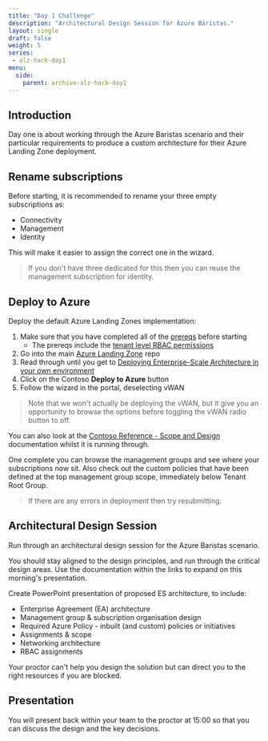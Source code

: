 ```yaml
---
title: "Day 1 Challenge"
description: "Architectural Design Session for Azure Baristas."
layout: single
draft: false
weight: 5
series:
 - alz-hack-day1
menu:
  side:
    parent: archive-alz-hack-day1
---
```


## Introduction

Day one is about working through the Azure Baristas scenario and their particular requirements to produce a custom architecture for their Azure Landing Zone deployment.

## Rename subscriptions

Before starting, it is recommended to rename your three empty subscriptions as:

* Connectivity
* Management
* Identity

This will make it easier to assign the correct one in the wizard.

> If you don't have three dedicated for this then you can reuse the management subscription for identity.

## Deploy to Azure

Deploy the default Azure Landing Zones implementation:

1. Make sure that you have completed all of the [prereqs](/alz/prereqs/) before starting
    * The prereqs include the [tenant level RBAC permissions](https://github.com/Azure/Enterprise-Scale/blob/main/docs/EnterpriseScale-Setup-azure.md)
1. Go into the main [Azure Landing Zone](https://aka.ms/alz/repo) repo
1. Read through until you get to [Deploying Enterprise-Scale Architecture in your own environment](https://github.com/Azure/Enterprise-Scale/#deploying-enterprise-scale-architecture-in-your-own-environment)
1. Click on the Contoso **Deploy to Azure** button
1. Follow the wizard in the portal, deselecting vWAN

> Note that we won't actually be deploying the vWAN, but it give you an opportunity to browse the options before toggling the vWAN radio button to off.

 You can also look at the [Contoso Reference - Scope and Design](https://github.com/Azure/Enterprise-Scale/blob/main/docs/reference/contoso/Readme.md) documentation whilst it is running through.

One complete you can browse the management groups and see where your subscriptions now sit. Also check out the custom policies that have been defined at the top management group scope, immediately below Tenant Root Group.

> If there are any errors in deployment then try resubmitting.

## Architectural Design Session

Run through an architectural design session for the Azure Baristas scenario.

You should stay aligned to the design principles, and run through the critical design areas. Use the documentation within the links to expand on this morning's presentation.

Create PowerPoint presentation of proposed ES architecture, to include:

* Enterprise Agreement (EA) architecture
* Management group & subscription organisation design
* Required Azure Policy - inbuilt (and custom) policies or initiatives
* Assignments & scope
* Networking architecture
* RBAC assignments

Your proctor can't help you design the solution but can direct you to the right resources if you are blocked.

## Presentation

You will present back within your team to the proctor at 15:00 so that you can discuss the design and the key decisions.
